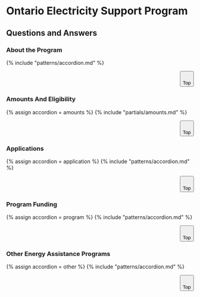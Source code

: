 <style>
  @media (max-width: 640px) {
  .table-large { display:none; }
  .top { display: none;}
  }
 @media (min-width: 641px) {
  .table-small { display:none; }
  .top {display: flex; justify-content: flex-end;}
   }
</style>

# Ontario Electricity Support Program

## Questions and Answers
<main id="about"></main>

### About the Program
{% include "patterns/accordion.md" %}

<div class="top">
<button onClick='scrollToTop()' id='actual-btt-button'>
    <svg class="ontario-icon" alt="" aria-hidden="true" focusable="false" sol:category="primary" viewBox="0 0 24 24" preserveAspectRatio="xMidYMid meet"> <use href="#ontario-icon-arrow-up"></use></svg><br />
    Top
</button>
</div>

<main id="amounts"></main>

### Amounts And Eligibility
{% assign accordion = amounts %}
{% include "partials/amounts.md" %}

<div class="top">
<button onClick='scrollToTop()' id='actual-btt-button'>
    <svg class="ontario-icon" alt="" aria-hidden="true" focusable="false" sol:category="primary" viewBox="0 0 24 24" preserveAspectRatio="xMidYMid meet"> <use href="#ontario-icon-arrow-up"></use></svg><br />
    Top
</button>
</div>

<main id="applications"></main>

### Applications
{% assign accordion = application %}
{% include "patterns/accordion.md" %}

<div class="top">
<button onClick='scrollToTop()' id='actual-btt-button'>
    <svg class="ontario-icon" alt="" aria-hidden="true" focusable="false" sol:category="primary" viewBox="0 0 24 24" preserveAspectRatio="xMidYMid meet"> <use href="#ontario-icon-arrow-up"></use></svg><br />
    Top
</button>
</div>

<main id="program"></main>

### Program Funding
{% assign accordion = program %}
{% include "patterns/accordion.md" %}

<div class="top">
<button onClick='scrollToTop()' id='actual-btt-button'>
    <svg class="ontario-icon" alt="" aria-hidden="true" focusable="false" sol:category="primary" viewBox="0 0 24 24" preserveAspectRatio="xMidYMid meet"> <use href="#ontario-icon-arrow-up"></use></svg><br />
    Top
</button>
</div>

<main id="other"></main>

### Other Energy Assistance Programs
{% assign accordion = other %}
{% include "patterns/accordion.md" %}

<div class="top">
<button onClick='scrollToTop()' id='actual-btt-button'>
    <svg class="ontario-icon" alt="" aria-hidden="true" focusable="false" sol:category="primary" viewBox="0 0 24 24" preserveAspectRatio="xMidYMid meet"> <use href="#ontario-icon-arrow-up"></use></svg><br />
    Top
</button>
</div>


<script src='../../scripts/back-to-top.js'></script>